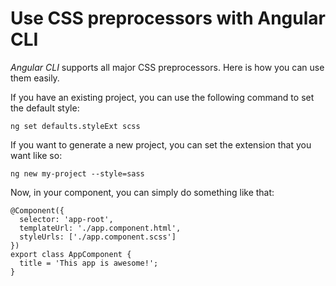 # Use CSS preprocessors with Angular CLI

_Angular CLI_ supports all major CSS preprocessors. Here is how you can use them easily.

If you have an existing project, you can use the following command to set the default style:
    
    
    ng set defaults.styleExt scss

If you want to generate a new project, you can set the extension that you want like so:
    
    
    ng new my-project --style=sass

Now, in your component, you can simply do something like that:
    
    
    @Component({
      selector: 'app-root',
      templateUrl: './app.component.html',
      styleUrls: ['./app.component.scss']
    })
    export class AppComponent {
      title = 'This app is awesome!';
    }
